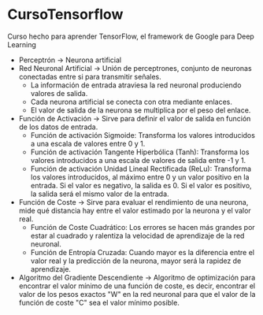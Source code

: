 # CursoTensorflow
 Curso hecho para aprender TensorFlow, el framework de Google para Deep Learning
 
 * Perceptrón -> Neurona artificial 
 * Red Neuronal Artificial -> Unión de perceptrones, conjunto de neuronas conectadas entre si para transmitir señales.
     - La información de entrada atraviesa la red neuronal produciendo valores de salida.
     - Cada neurona artificial se conecta con otra mediante enlaces.
     - El valor de salida de la neurona se multiplica por el peso del enlace.
 * Función de Activación -> Sirve para definir el valor de salida en función de los datos de entrada.
     - Función de activación Sigmoide: Transforma los valores introducidos a una escala de valores entre 0 y 1.
     - Función de activación Tangente Hiperbólica (Tanh): Transforma los valores introducidos a una escala de valores de salida entre -1 y 1.
     - Función de activación Unidad Lineal Rectificada (ReLu): Transforma los valores introducidos, al máximo entre 0 y un valor positivo en la entrada. Si el valor es negativo, la salida es 0. Si el valor es positivo, la salida será el mismo valor de la entrada.
 * Función de Coste -> Sirve para evaluar el rendimiento de una neurona, mide qué distancia hay entre el valor estimado por la neurona y el valor real.
     - Función de Coste Cuadrático: Los errores se hacen más grandes por estar al cuadrado y ralentiza la velocidad de aprendizaje de la red neuronal.
     - Función de Entropía Cruzada: Cuando mayor es la diferencia entre el valor real y la predicción de la neurona, mayor será la rapidez de aprendizaje. 
 * Algoritmo del Gradiente Descendiente -> Algoritmo de optimización para encontrar el valor mínimo de una función de coste, es decir, encontrar el valor de los pesos exactos "W" en la red neuronal para que el valor de la función de coste "C" sea el valor mínimo posible.
 
 
